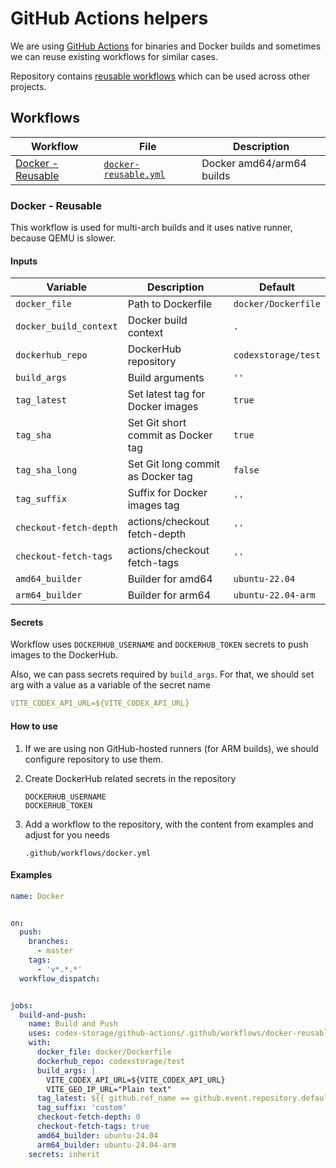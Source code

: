 # GitHub Actions helpers

 We are using [GitHub Actions](https://github.com/features/actions) for binaries and Docker builds and sometimes we can reuse existing workflows for similar cases.

 Repository contains [reusable workflows](https://docs.github.com/en/actions/sharing-automations/reusing-workflows) which can be used across other projects.


## Workflows

| Workflow                                | File                                                            | Description               |
| --------------------------------------- | --------------------------------------------------------------- | ------------------------- |
| [Docker - Reusable](#docker---reusable) | [`docker-reusable.yml`](/.github/workflows/docker-reusable.yml) | Docker amd64/arm64 builds |


### Docker - Reusable

 This workflow is used for multi-arch builds and it uses native runner, because QEMU is slower.


#### Inputs

| Variable               | Description                        | Default             |
| ---------------------- | ---------------------------------- | ------------------- |
| `docker_file`          | Path to Dockerfile                 | `docker/Dockerfile` |
| `docker_build_context` | Docker build context               | `.`                 |
| `dockerhub_repo`       | DockerHub repository               | `codexstorage/test` |
| `build_args`           | Build arguments                    | `''`                |
| `tag_latest`           | Set latest tag for Docker images   | `true`              |
| `tag_sha`              | Set Git short commit as Docker tag | `true`              |
| `tag_sha_long`         | Set Git long commit as Docker tag  | `false`             |
| `tag_suffix`           | Suffix for Docker images tag       | `''`                |
| `checkout-fetch-depth` | actions/checkout fetch-depth       | `''`                |
| `checkout-fetch-tags`  | actions/checkout fetch-tags        | `''`                |
| `amd64_builder`        | Builder for amd64                  | `ubuntu-22.04`      |
| `arm64_builder`        | Builder for arm64                  | `ubuntu-22.04-arm`  |


#### Secrets

 Workflow uses `DOCKERHUB_USERNAME` and `DOCKERHUB_TOKEN` secrets to push images to the DockerHub.

 Also, we can pass secrets required by `build_args`. For that, we should set arg with a value as a variable of the secret name
 ```yaml
 VITE_CODEX_API_URL=${VITE_CODEX_API_URL}
 ```


#### How to use

 1. If we are using non GitHub-hosted runners (for ARM builds), we should configure repository to use them.

 2. Create DockerHub related secrets in the repository
    ```shell
    DOCKERHUB_USERNAME
    DOCKERHUB_TOKEN
    ```

 3. Add a workflow to the repository, with the content from examples and adjust for you needs
    ```shell
    .github/workflows/docker.yml
    ```


#### Examples
```yaml
name: Docker


on:
  push:
    branches:
      - master
    tags:
      - 'v*.*.*'
  workflow_dispatch:


jobs:
  build-and-push:
    name: Build and Push
    uses: codex-storage/github-actions/.github/workflows/docker-reusable.yml@master
    with:
      docker_file: docker/Dockerfile
      dockerhub_repo: codexstorage/test
      build_args: |
        VITE_CODEX_API_URL=${VITE_CODEX_API_URL}
        VITE_GEO_IP_URL="Plain text"
      tag_latest: ${{ github.ref_name == github.event.repository.default_branch || startsWith(github.ref, 'refs/tags/') }}
      tag_suffix: 'custom'
      checkout-fetch-depth: 0
      checkout-fetch-tags: true
      amd64_builder: ubuntu-24.04
      arm64_builder: ubuntu-24.04-arm
    secrets: inherit
```
